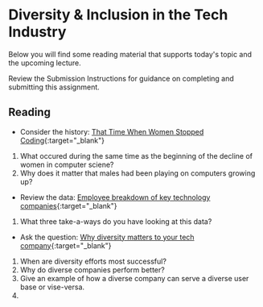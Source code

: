 # Diversity & Inclusion in the Tech Industry

Below you will find some reading material that supports today's topic and the upcoming lecture.

Review the Submission Instructions for guidance on completing and submitting this assignment.

## Reading

- Consider the history: [That Time When Women Stopped Coding](https://www.npr.org/sections/money/2014/10/21/357629765/when-women-stopped-coding){:target="_blank"}

1. What occured during the same time as the beginning of the decline of women in computer sciene?
1. Why does it matter that males had been playing on computers growing up?

- Review the data: [Employee breakdown of key technology companies](https://informationisbeautiful.net/visualizations/diversity-in-tech/){:target="_blank"}

1. What three take-a-ways do you have looking at this data?

- Ask the question: [Why diversity matters to your tech company](https://www.usatoday.com/story/tech/columnist/2015/07/21/why-diversity-matters-your-tech-company/30419871/){:target="_blank"}

1. When are diversity efforts most successful?
1. Why do diverse companies perform better?
1. Give an example of how a diverse company can serve a diverse user base or vise-versa.
1. 

<!-- ## Additional Resources

PLACEHOLDER

### Videos

PLACEHOLDER

### Bookmark/Skim

PLACEHOLDER -->


